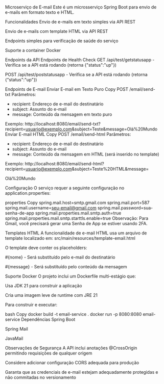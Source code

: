 Microserviço de E-mail
Este é um microsserviço Spring Boot para envio de e-mails em formato texto e HTML.

Funcionalidades
Envio de e-mails em texto simples via API REST

Envio de e-mails com template HTML via API REST

Endpoints simples para verificação de saúde do serviço

Suporte a container Docker

Endpoints da API
Endpoints de Health Check
GET /api/test/getstatusapp - Verifica se a API está rodando (retorna {"status":"up"})

POST /api/test/poststatusapp - Verifica se a API está rodando (retorna {"status":"up"})

Endpoints de E-mail
Enviar E-mail em Texto Puro
Copy
POST /email/send-txt
Parâmetros:
- recipient: Endereço de e-mail do destinatário
- subject: Assunto do e-mail
- message: Conteúdo da mensagem em texto puro

Exemplo:
http://localhost:8080/email/send-txt?recipient=usuario@exemplo.com&subject=Teste&message=Olá%20Mundo
Enviar E-mail HTML
Copy
POST /email/send-html
Parâmetros:
- recipient: Endereço de e-mail do destinatário
- subject: Assunto do e-mail
- message: Conteúdo da mensagem em HTML (será inserido no template)

Exemplo:
http://localhost:8080/email/send-html?recipient=usuario@exemplo.com&subject=Teste%20HTML&message=<p>Olá%20Mundo</p>
Configuração
O serviço requer a seguinte configuração no application.properties:

properties
Copy
spring.mail.host=smtp.gmail.com
spring.mail.port=587
spring.mail.username=seu-email@gmail.com
spring.mail.password=sua-senha-de-app
spring.mail.properties.mail.smtp.auth=true
spring.mail.properties.mail.smtp.starttls.enable=true
Observação: Para Gmail, você precisará gerar uma Senha de App se estiver usando 2FA.

Templates HTML
A funcionalidade de e-mail HTML usa um arquivo de template localizado em:
src/main/resources/template-email.html

O template deve conter os placeholders:

#{nome} - Será substituído pelo e-mail do destinatário

#{message} - Será substituído pelo conteúdo da mensagem

Suporte Docker
O projeto inclui um Dockerfile multi-estágio que:

Usa JDK 21 para construir a aplicação

Cria uma imagem leve de runtime com JRE 21

Para construir e executar:

bash
Copy
docker build -t email-service .
docker run -p 8080:8080 email-service
Dependências
Spring Boot

Spring Mail

JavaMail

Observações de Segurança
A API inclui anotações @CrossOrigin permitindo requisições de qualquer origem

Considere adicionar configuração CORS adequada para produção

Garanta que as credenciais de e-mail estejam adequadamente protegidas e não commitadas no versionamento
